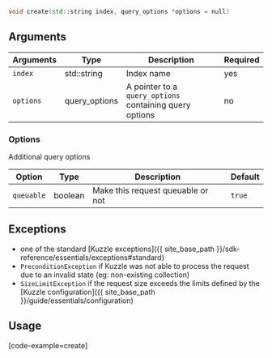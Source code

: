```cpp
void create(std::string index, query_options *options = null)
```

## Arguments

| Arguments     | Type        | Description                            | Required
|---------------|-------------|----------------------------------------|----------
| ``index``     | std::string  | Index name              | yes
| ``options``   | query_options | A pointer to a `query_options` containing query options| no

### __Options__

Additional query options

| Option   | Type    | Description                       | Default |
| -------- | ------- | --------------------------------- | ------- |
| `queuable` | boolean | Make this request queuable or not | `true`    |

## Exceptions

 - one of the standard [Kuzzle exceptions]({{ site_base_path }}/sdk-reference/essentials/exceptions#standard)
 - `PreconditionException` if Kuzzle was not able to process the request due to an invalid state (eg: non-existing collection)
 - `SizeLimitException` if the request size exceeds the limits defined by the [Kuzzle configuration]({{ site_base_path }}/guide/essentials/configuration)

## Usage

[code-example=create]
